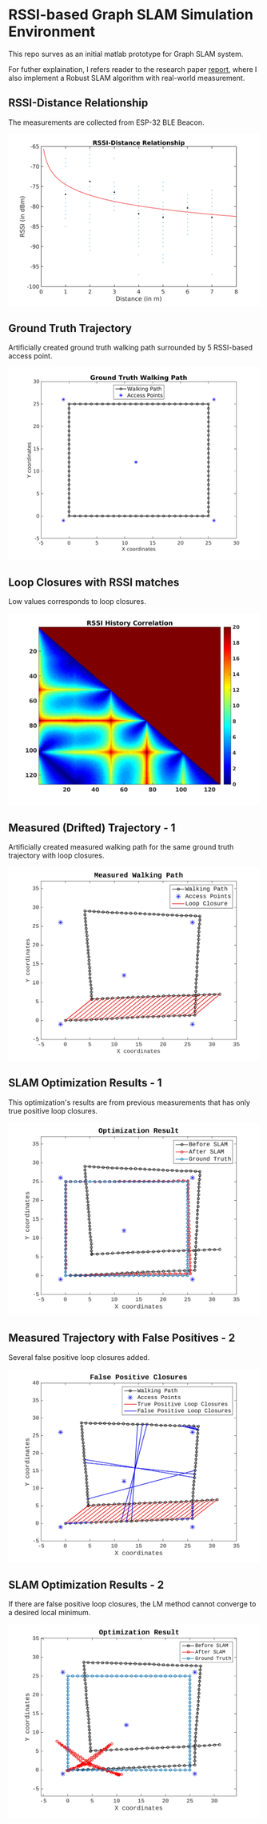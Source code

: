 # RSSI-based Graph SLAM Simulation Environment

This repo surves as an initial matlab prototype for Graph SLAM system.

For futher explaination, I refers reader to the research paper [report](https://github.com/ugurbolat/SmartphoneGraphSLAM/blob/master/report/report.pdf), where I also implement a Robust SLAM algorithm with real-world measurement.

## RSSI-Distance Relationship

The measurements are collected from ESP-32 BLE Beacon.

![alt text](fig/rssi-distance.jpg)

## Ground Truth Trajectory

Artificially created ground truth walking path surrounded by 5 RSSI-based access point.

![alt text](fig/groun_truth_walking_path.jpg)

## Loop Closures with RSSI matches

Low values corresponds to loop closures.

![alt text](fig/rssi_history_correlation.jpg)

## Measured (Drifted) Trajectory - 1

Artificially created measured walking path for the same ground truth trajectory with loop closures.

![alt text](fig/measured_walking_path.jpg)

## SLAM Optimization Results - 1

This optimization's results are from previous measurements that has only true positive loop closures.

![alt text](fig/slam_results.jpg)

## Measured Trajectory with False Positives - 2

Several false positive loop closures added.

![alt text](fig/measured_walking_path_false_pos.jpg)

## SLAM Optimization Results - 2

If there are false positive loop closures, the LM method cannot converge to a desired local minimum.

![alt text](fig/slam_results_false_pos.jpg)

